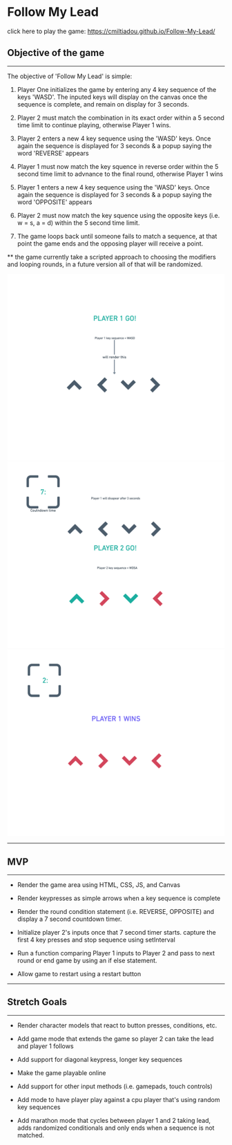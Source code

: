 # Follow My Lead

click here to play the game: https://cmiltiadou.github.io/Follow-My-Lead/

## Objective of the game
---
The objective of 'Follow My Lead' is simple:


1. Player One initializes the game by entering any 4 key sequence of the keys 'WASD'. The inputed keys will display on the canvas once the sequence is complete, and remain on display for 3 seconds.

2. Player 2 must match the combination in its exact order within a 5 second time limit to continue playing, otherwise Player 1 wins.

3.  Player 2 enters a new 4 key sequence using the 'WASD' keys. Once again the sequence is displayed for 3 seconds & a popup saying the word 'REVERSE' appears     

4.  Player 1 must now match the key squence in reverse order within the 5 second time limit to advnance to the final round, otherwise Player 1 wins

5.  Player 1 enters a new 4 key sequence using the 'WASD' keys. Once again the sequence is displayed for 3 seconds & a popup saying the word 'OPPOSITE' appears

6. Player 2 must now match the key squence using the opposite keys (i.e. w = s, a = d) within the 5 second time limit. 

7. The game loops back until someone fails to match a sequence, at that point the game ends and the opposing player will receive a point. 

** the game currently take a scripted approach to choosing the modifiers and looping rounds, in a future version all of that will be randomized.


<img src="css/images/Follow My Lead - Window.png">
<img src="css/images/Follow My Lead - Window (1).png">
<img src="css/images/Follow My Lead - Window (2).png">

---
## MVP
---

* Render the game area using HTML, CSS, JS, and Canvas

* Render keypresses as simple arrows when a key sequence is complete 

* Render the round condition statement (i.e. REVERSE, OPPOSITE) and display a 7 second countdown timer.

* Initialize player 2's inputs once that 7 second timer starts. capture the first 4 key presses and stop sequence using setInterval

* Run a function comparing Player 1 inputs to Player 2 and pass to next round or end game by using an if else statement.

* Allow game to restart using a restart button

---
## Stretch Goals
---

* Render character models that react to button presses, conditions, etc.

* Add game mode that extends the game so player 2 can take the lead and player 1 
follows 

* Add support for diagonal keypress, longer key sequences

*  Make the game playable online

*  Add support for other input methods (i.e. gamepads, touch controls)

* Add mode to have player play against a cpu player that's using random key sequences

* Add marathon mode that cycles between player 1 and 2 taking lead, adds randomized conditionals and only ends when a sequence is not matched.

